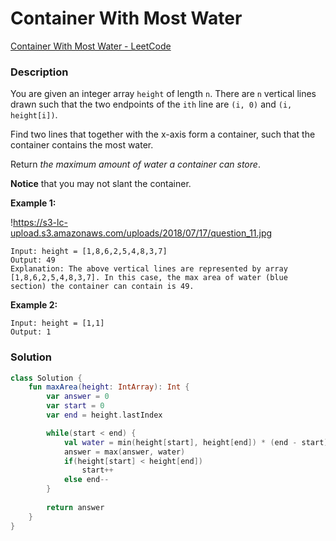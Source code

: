 # Container With Most Water

[Container With Most Water - LeetCode](https://leetcode.com/problems/container-with-most-water/?envType=study-plan-v2&envId=leetcode-75)

### Description

You are given an integer array `height` of length `n`. There are `n` vertical lines drawn such that the two endpoints of the `ith` line are `(i, 0)` and `(i, height[i])`.

Find two lines that together with the x-axis form a container, such that the container contains the most water.

Return *the maximum amount of water a container can store*.

**Notice** that you may not slant the container.

**Example 1:**

!https://s3-lc-upload.s3.amazonaws.com/uploads/2018/07/17/question_11.jpg

```
Input: height = [1,8,6,2,5,4,8,3,7]
Output: 49
Explanation: The above vertical lines are represented by array [1,8,6,2,5,4,8,3,7]. In this case, the max area of water (blue section) the container can contain is 49.
```

**Example 2:**

```
Input: height = [1,1]
Output: 1
```

### Solution

```kotlin
class Solution {
    fun maxArea(height: IntArray): Int {
        var answer = 0
        var start = 0
        var end = height.lastIndex

        while(start < end) {
            val water = min(height[start], height[end]) * (end - start)
            answer = max(answer, water)
            if(height[start] < height[end])
                start++
            else end--
        }
        
        return answer
    }
}
```